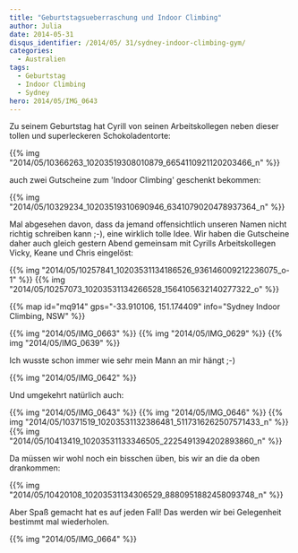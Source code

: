 ```yaml
---
title: "Geburtstagsueberraschung und Indoor Climbing"
author: Julia
date: 2014-05-31
disqus_identifier: /2014/05/ 31/sydney-indoor-climbing-gym/
categories:
  - Australien
tags:
  - Geburtstag
  - Indoor Climbing
  - Sydney
hero: 2014/05/IMG_0643
---
```


Zu seinem Geburtstag hat Cyrill von seinen Arbeitskollegen neben dieser tollen und superleckeren Schokoladentorte:
<!--more-->

{{% img "2014/05/10366263_10203519308010879_6654110921120203466_n" %}}

auch zwei Gutscheine zum 'Indoor Climbing' geschenkt bekommen:

{{% img "2014/05/10329234_10203519310690946_6341079020478937364_n" %}}

Mal abgesehen davon, dass da jemand offensichtlich unseren Namen nicht richtig schreiben kann ;-), eine wirklich tolle Idee. Wir haben die Gutscheine daher
 auch gleich gestern Abend gemeinsam mit Cyrills Arbeitskollegen Vicky, Keane und Chris eingelöst:

{{% img "2014/05/10257841_10203531134186526_936146009212236075_o-1" %}}
{{% img "2014/05/10257073_10203531134266528_1564105632140277322_o" %}}

{{% map id="mq914" gps="-33.910106, 151.174409" info="Sydney Indoor Climbing, NSW" %}}

{{% img "2014/05/IMG_0663" %}}
{{% img "2014/05/IMG_0629" %}}
{{% img "2014/05/IMG_0639" %}}

Ich wusste schon immer wie sehr mein Mann an mir hängt ;-)

{{% img "2014/05/IMG_0642" %}}

Und umgekehrt natürlich auch:

{{% img "2014/05/IMG_0643" %}}
{{% img "2014/05/IMG_0646" %}}
{{% img "2014/05/10371519_10203531132386481_5117316262507571433_n" %}}
{{% img "2014/05/10413419_10203531133346505_2225491394202893860_n" %}}

Da müssen wir wohl noch ein bisschen üben, bis wir an die da oben drankommen:

{{% img "2014/05/10420108_10203531134306529_8880951882458093748_n" %}}

Aber Spaß gemacht hat es auf jeden Fall! Das werden wir bei Gelegenheit bestimmt mal wiederholen.

{{% img "2014/05/IMG_0664" %}}
